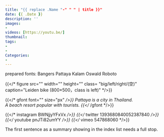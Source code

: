 ```yaml
---
title: "{{ replace .Name "-" " " | title }}"
date: {{ .Date }}
description: ''
images:
-
videos: [https://youtu.be/]
thumbnail:
tags:
-
-
Categories:
-
---
```

prepared fonts:
Bangers Pattaya Kalam
Oswald  Roboto

{{</* figure src="" width="" height="" class= "big/left/right/(空)" caption="Leiden bike (800×500，class is left)" */>}}

{{</* gfont font="" size="px" */>}}
Pattaya is a city in Thailand.<br>A beach resort popular with tourists.
{{</* /gfont */>}} <br>

{{</* instagram BWNjjyYFxVx */>}}
{{</* twitter 1393680840052387840 */>}}
{{</* youtube pnJTi82umYY */>}}
{{</* vimeo 547868060 */>}}

The first sentence as a summary showing in the index list needs a full stop.
